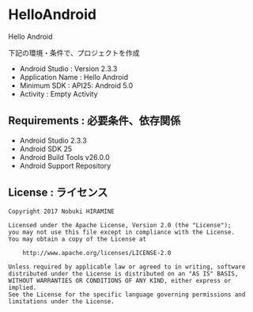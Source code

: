 # HelloAndroid
Hello Android

下記の環境・条件で、プロジェクトを作成
- Android Studio : Version 2.3.3
- Application Name : Hello Android
- Minimum SDK : API25: Android 5.0
- Activity : Empty Activity

## Requirements : 必要条件、依存関係
- Android Studio 2.3.3
- Android SDK 25
- Android Build Tools v26.0.0
- Android Support Repository

## License : ライセンス
```
Copyright 2017 Nobuki HIRAMINE

Licensed under the Apache License, Version 2.0 (the "License");
you may not use this file except in compliance with the License.
You may obtain a copy of the License at

    http://www.apache.org/licenses/LICENSE-2.0

Unless required by applicable law or agreed to in writing, software
distributed under the License is distributed on an "AS IS" BASIS,
WITHOUT WARRANTIES OR CONDITIONS OF ANY KIND, either express or implied.
See the License for the specific language governing permissions and
limitations under the License.
```
